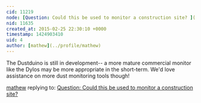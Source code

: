 ```yaml
---
cid: 11219
node: [Question: Could this be used to monitor a construction site? ](../notes/DustinBlock/02-24-2015/question-could-this-be-used-to-monitor-a-construction-site)
nid: 11635
created_at: 2015-02-25 22:30:10 +0000
timestamp: 1424903410
uid: 4
author: [mathew](../profile/mathew)
---
```


The Dustduino is still in development-- a more mature commercial monitor like the Dylos may be more appropriate in the short-term.  We'd love assistance on more dust monitoring tools though!

[mathew](../profile/mathew) replying to: [Question: Could this be used to monitor a construction site? ](../notes/DustinBlock/02-24-2015/question-could-this-be-used-to-monitor-a-construction-site)

